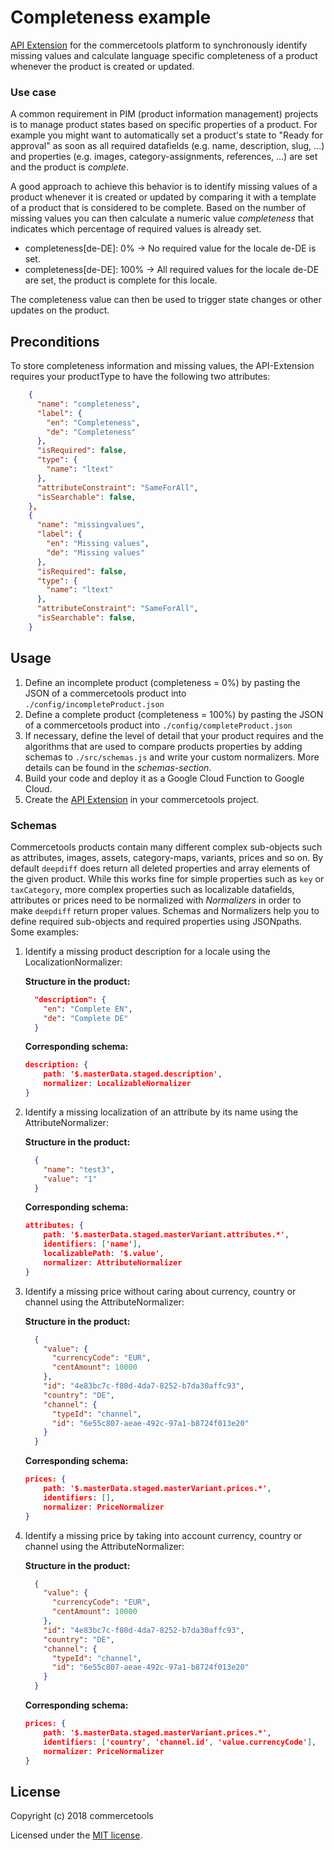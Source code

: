 # Completeness example
[API Extension](https://docs.commercetools.com/http-api-projects-api-extensions.html) for the commercetools platform to synchronously identify missing values and calculate language specific completeness of a product whenever the product is created or updated.

### Use case
A common requirement in PIM (product information management) projects is to manage product states based on specific properties of a product. For example you might want to automatically set a product's state to "Ready for approval" as soon as all required datafields (e.g. name, description, slug, ...) and properties (e.g. images, category-assignments, references, ...) are set and the product is *complete*.

A good approach to achieve this behavior is to identify missing values of a product whenever it is created or updated by comparing it with a template of a product that is considered to be complete. Based on the number of missing values you can then calculate a numeric value *completeness* that indicates which percentage of required values is already set.
- completeness[de-DE]: 0% -> No required value for the locale de-DE is set.
- completeness[de-DE]: 100% -> All required values for the locale de-DE are set, the product is complete for this locale.

The completeness value can then be used to trigger state changes or other updates on the product.

## Preconditions
To store completeness information and missing values, the API-Extension requires your productType to have the following two attributes:
```json
    {
      "name": "completeness",
      "label": {
        "en": "Completeness",
        "de": "Completeness"
      },
      "isRequired": false,
      "type": {
        "name": "ltext"
      },
      "attributeConstraint": "SameForAll",
      "isSearchable": false,
    },
    {
      "name": "missingvalues",
      "label": {
        "en": "Missing values",
        "de": "Missing values"
      },
      "isRequired": false,
      "type": {
        "name": "ltext"
      },
      "attributeConstraint": "SameForAll",
      "isSearchable": false,
    }
```

## Usage
1. Define an incomplete product (completeness = 0%) by pasting the JSON of a commercetools product into `./config/incompleteProduct.json`
2. Define a complete product (completeness = 100%) by pasting the JSON of a commercetools product into `./config/completeProduct.json`
3. If necessary, define the level of detail that your product requires and the algorithms that are used to compare products properties by adding schemas to `./src/schemas.js` and write your custom normalizers. More details can be found in the *schemas-section*.
4. Build your code and deploy it as a Google Cloud Function to Google Cloud.
5. Create the [API Extension](https://docs.commercetools.com/http-api-projects-api-extensions.html) in your commercetools project.

### Schemas
Commercetools products contain many different complex sub-objects such as attributes, images, assets, category-maps, variants, prices and so on. By default `deepdiff` does return all deleted properties and array elements of the given product. While this works fine for simple properties such as `key` or `taxCategory`, more complex properties such as localizable datafields, attributes or prices need to be normalized with *Normalizers* in order to make `deepdiff` return proper values. Schemas and Normalizers help you to define required sub-objects and required properties using JSONpaths. Some examples:

1. Identify a missing product description for a locale using the LocalizationNormalizer:

    **Structure in the product:**
    ```json
      "description": {
        "en": "Complete EN",
        "de": "Complete DE"
      }
    ```

    **Corresponding schema:**
    ```json
    description: {
        path: '$.masterData.staged.description',
        normalizer: LocalizableNormalizer
    }
    ```
2. Identify a missing localization of an attribute by its name using the AttributeNormalizer:

    **Structure in the product:**
    ```json
      {
        "name": "test3",
        "value": "1"
      }
    ```

    **Corresponding schema:**
    ```json
    attributes: {
        path: '$.masterData.staged.masterVariant.attributes.*',
        identifiers: ['name'],
        localizablePath: '$.value',
        normalizer: AttributeNormalizer
    }
    ```

3. Identify a missing price without caring about currency, country or channel using the AttributeNormalizer:

    **Structure in the product:**
    ```json
      {
        "value": {
          "currencyCode": "EUR",
          "centAmount": 10000
        },
        "id": "4e83bc7c-f80d-4da7-8252-b7da30affc93",
        "country": "DE",
        "channel": {
          "typeId": "channel",
          "id": "6e55c807-aeae-492c-97a1-b8724f013e20"
        }
      }
    ```

    **Corresponding schema:**
    ```json
    prices: {
        path: '$.masterData.staged.masterVariant.prices.*',
        identifiers: [],
        normalizer: PriceNormalizer
    }
    ```

4. Identify a missing price by taking into account currency, country or channel using the AttributeNormalizer:

    **Structure in the product:**
    ```json
      {
        "value": {
          "currencyCode": "EUR",
          "centAmount": 10000
        },
        "id": "4e83bc7c-f80d-4da7-8252-b7da30affc93",
        "country": "DE",
        "channel": {
          "typeId": "channel",
          "id": "6e55c807-aeae-492c-97a1-b8724f013e20"
        }
      }
    ```

    **Corresponding schema:**
    ```json
    prices: {
        path: '$.masterData.staged.masterVariant.prices.*',
        identifiers: ['country', 'channel.id', 'value.currencyCode'],
        normalizer: PriceNormalizer
    }
    ```


## License
Copyright (c) 2018 commercetools

Licensed under the [MIT license](LICENSE-MIT).
